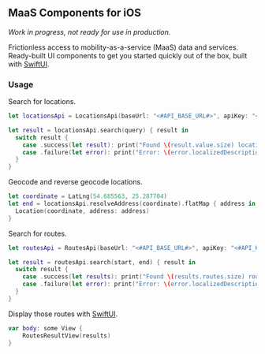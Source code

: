 ## MaaS Components for iOS

*Work in progress, not ready for use in production.*

Frictionless access to mobility-as-a-service (MaaS) data and services.
Ready-built UI components to get you started quickly out of the box, built with [SwiftUI][swiftui].

### Usage

Search for locations.

```swift
let locationsApi = LocationsApi(baseUrl: "<#API_BASE_URL#>", apiKey: "<#API_KEY#>", regionId = "<#REGION_ID#>")

let result = locationsApi.search(query) { result in
  switch result {
    case .success(let result): print("Found \(result.value.size) locations.")
    case .failure(let error): print("Error: \(error.localizedDescription)")
  }
}
```

Geocode and reverse geocode locations.

```swift
let coordinate = LatLng(54.685563, 25.287704)
let end = locationsApi.resolveAddress(coordinate).flatMap { address in
  Location(coordinate, address: address)
}
```

Search for routes.

```swift
let routesApi = RoutesApi(baseUrl: "<#API_BASE_URL#>", apiKey: "<#API_KEY#>")

let result = routesApi.search(start, end) { result in
  switch result {
    case .success(let results): print("Found \(results.routes.size) routes.")
    case .failure(let error): print("Error: \(error.localizedDescription)")
  }
}
```

Display those routes with [SwiftUI][swiftui].

```swift
var body: some View {
    RoutesResultView(results)
}
```

[swiftui]: https://developer.apple.com/documentation/swiftui
